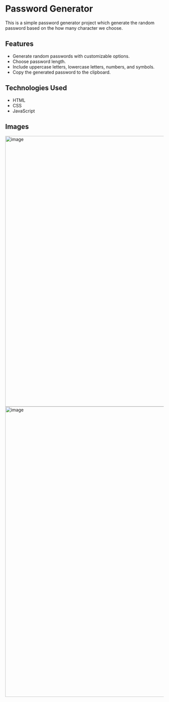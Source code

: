 #  Password Generator
This is a simple password generator project which generate the random password based on the how many character we choose.

## Features

- Generate random passwords with customizable options.
- Choose password length.
- Include uppercase letters, lowercase letters, numbers, and symbols.
- Copy the generated password to the clipboard.



## Technologies Used

- HTML
- CSS
- JavaScript

## Images
<img width="1919" height="859" alt="image" src="https://github.com/user-attachments/assets/2e959e68-cf5b-4571-a110-ebdfebff04ed" />
<img width="1919" height="922" alt="image" src="https://github.com/user-attachments/assets/ce6e8c5c-f6ed-45ee-91b2-ea40bb8b4a57" />


